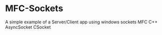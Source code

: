 # MFC-Sockets
A simple example of a Server/Client app using windows sockets
MFC C++
AsyncSocket CSocket
